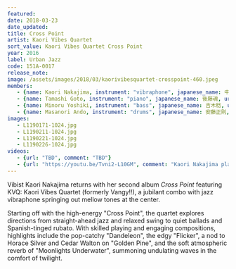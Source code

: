 ```yaml
---
featured: 
date: 2018-03-23
date_updated:
title: Cross Point
artist: Kaori Vibes Quartet
sort_value: Kaori Vibes Quartet Cross Point
year: 2016
label: Urban Jazz
code: 151A-0017
release_note: 
image: /assets/images/2018/03/kaorivibesquartet-crosspoint-460.jpeg
members:
   - {name: Kaori Nakajima, instrument: "vibraphone", japanese_name: 中島香里, url: "http://kaorin.jazzman.club/"}
   - {name: Tamashi Goto, instrument: "piano", japanese_name: 後藤魂, url: "https://ameblo.jp/jazzsoul-tamapi/"}
   - {name: Minoru Yoshiki, instrument: "bass", japanese_name: 吉木稔, url: "https://yoshikiminoru.com/"}
   - {name: Masanori Ando, instrument: "drums", japanese_name: 安藤正則, url: "http://www.andomasanori.com/"}
images:
   - L1190171-1024.jpg
   - L1190211-1024.jpg
   - L1190221-1024.jpg
   - L1190226-1024.jpg
videos: 
   - {url: "TBD", comment: "TBD"}
   - {url: "https://youtu.be/Tvni2-L10GM", comment: "Kaori Nakajima plays \"At That Room\", the final song on this album"}
---
```

Vibist Kaori Nakajima returns with her second album *Cross Point* featuring KVQ: Kaori Vibes Quartet (formerly Vangy!!), a jubilant combo with jazz vibraphone springing out mellow tones at the center.

Starting off with the high-energy "Cross Point", the quartet explores directions from straight-ahead jazz and relaxed swing to quiet ballads and Spanish-tinged rubato. With skilled playing and engaging compositions, highlights include the pop-catchy "Dandeleon", the edgy "Flicker", a nod to Horace Silver and Cedar Walton on "Golden Pine", and the soft atmospheric reverb of "Moonlights Underwater", summoning undulating waves in the comfort of twilight.
